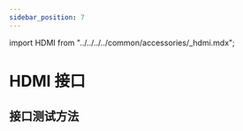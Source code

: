 ```yaml
---
sidebar_position: 7
---
```


import HDMI from "../../../../common/accessories/\_hdmi.mdx";

# HDMI 接口

## 接口测试方法

<HDMI />
